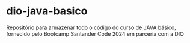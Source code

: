 # dio-java-basico
Repositório para armazenar todo o código do curso de JAVA básico, fornecido pelo Bootcamp Santander Code 2024 em parceria com a DIO
